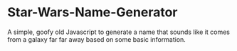 # Star-Wars-Name-Generator
A simple, goofy old Javascript to generate a name that sounds like it comes from a galaxy far far away based on some basic information.
